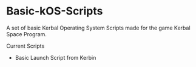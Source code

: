 # Basic-kOS-Scripts

A set of basic Kerbal Operating System Scripts made for the game Kerbal Space Program.

Current Scripts

 - Basic Launch Script from Kerbin
